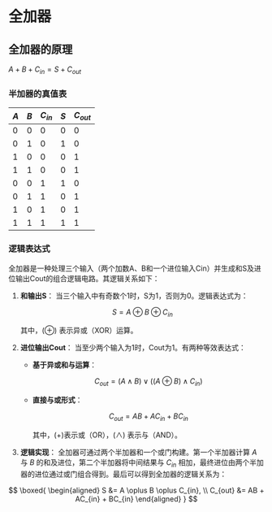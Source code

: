 # 全加器

## 全加器的原理

${A} + {B} + {C_{in}} = {S} + {C_{out}}$

### 半加器的真值表

|${A}$|${B}$|${C_{in}}$|${S}$|${C_{out}}$|
|---|---|---|---|---|
|0|0|0|0|0|
|0|1|0|1|0|
|1|0|0|0|1|
|1|1|0|0|1|
|0|0|1|1|0|
|0|1|1|0|1|
|1|0|1|0|1|
|1|1|1|1|1|

### 逻辑表达式

全加器是一种处理三个输入（两个加数A、B和一个进位输入Cin）并生成和S及进位输出Cout的组合逻辑电路。其逻辑关系如下：

1. **和输出S**：
   当三个输入中有奇数个1时，S为1，否则为0。逻辑表达式为：
   
   $$
   S = A \oplus B \oplus C_{in}
   $$
   
   其中，$(\oplus)$ 表示异或（XOR）运算。
2. **进位输出Cout**：
   当至少两个输入为1时，Cout为1。有两种等效表达式：
   
   - **基于异或和与运算**：
     
     $$
     C_{out} = (A \land B) \lor \left( (A \oplus B) \land C_{in} \right)
     $$
   - **直接与或形式**：
     
     $$
     C_{out} = AB + AC_{in} + BC_{in}
     $$
     
     其中，$(+)$表示或（OR），$(\land)$ 表示与（AND）。
3. **逻辑实现**：
   全加器可通过两个半加器和一个或门构建。第一个半加器计算 $A$ 与 $B$ 的和及进位，第二个半加器将中间结果与 $C_{in}$ 相加，最终进位由两个半加器的进位通过或门组合得到。最后可以得到全加器的逻辑关系为：

$$
\boxed{
\begin{aligned}
S &= A \oplus B \oplus C_{in}, \\
C_{out} &= AB + AC_{in} + BC_{in}
\end{aligned}
}
$$


